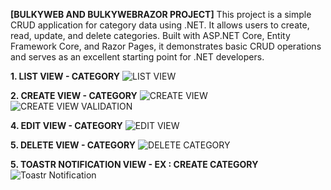 **[BULKYWEB AND BULKYWEBRAZOR PROJECT]** 
This project is a simple CRUD application for category data using .NET. It allows users to create, read, update, and delete categories. Built with ASP.NET Core, Entity Framework Core, and Razor Pages, it demonstrates basic CRUD operations and serves as an excellent starting point for .NET developers.

  **1. LIST VIEW - CATEGORY**
       ![LIST VIEW](https://github.com/devzainn/NetProject/assets/174663275/16122faa-2e0c-4a38-be01-33b7352d91a6)

  **2. CREATE VIEW - CATEGORY**
       ![CREATE VIEW](https://github.com/devzainn/NetProject/assets/174663275/8e107852-237a-4911-b4bd-79becb89f949)
       ![CREATE VIEW VALIDATION](https://github.com/devzainn/NetProject/assets/174663275/5683c3be-0f7f-4921-a80c-8bca35ff956b)
       
  **4. EDIT VIEW - CATEGORY**
       ![EDIT VIEW](https://github.com/devzainn/NetProject/assets/174663275/2288517a-effc-40aa-b69e-88384da5584a)
  
  **5. DELETE VIEW - CATEGORY**
       ![DELETE CATEGORY](https://github.com/devzainn/NetProject/assets/174663275/e9b92997-894d-4fc7-b0d8-1e0c747ead57)

  **5. TOASTR NOTIFICATION VIEW - EX : CREATE CATEGORY**
       ![Toastr Notification](https://github.com/devzainn/NetProject/assets/174663275/863c3d39-25a4-4192-a1ee-d4b44fae9df7)
